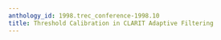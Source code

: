 ```yaml
---
anthology_id: 1998.trec_conference-1998.10
title: Threshold Calibration in CLARIT Adaptive Filtering
---
```

